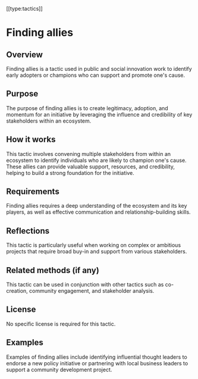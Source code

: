 [[type:tactics]]

# Finding allies

## Overview
Finding allies is a tactic used in public and social innovation work to identify early adopters or champions who can support and promote one's cause.

## Purpose
The purpose of finding allies is to create legitimacy, adoption, and momentum for an initiative by leveraging the influence and credibility of key stakeholders within an ecosystem.

## How it works
This tactic involves convening multiple stakeholders from within an ecosystem to identify individuals who are likely to champion one's cause. These allies can provide valuable support, resources, and credibility, helping to build a strong foundation for the initiative.

## Requirements
Finding allies requires a deep understanding of the ecosystem and its key players, as well as effective communication and relationship-building skills.

## Reflections
This tactic is particularly useful when working on complex or ambitious projects that require broad buy-in and support from various stakeholders.

## Related methods (if any)
This tactic can be used in conjunction with other tactics such as co-creation, community engagement, and stakeholder analysis.

## License
No specific license is required for this tactic.

## Examples
Examples of finding allies include identifying influential thought leaders to endorse a new policy initiative or partnering with local business leaders to support a community development project.
